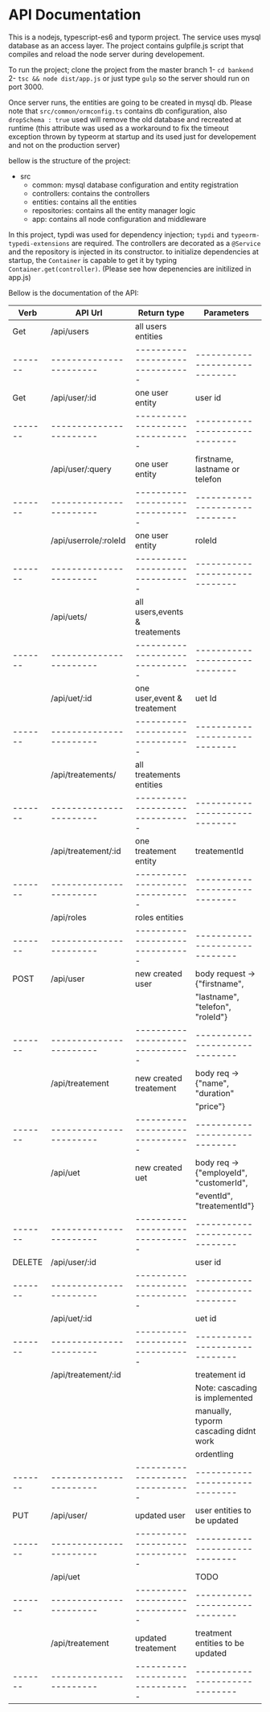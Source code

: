 # API Documentation

This is a nodejs, typescript-es6 and typorm project. The service uses mysql database as an access layer.
The project contains gulpfile.js script that compiles and reload the node server during developement.

To run the project; clone the project from the master branch
1- `cd bankend`
2- `tsc && node dist/app.js` or just type
 `gulp` so the server should run on port 3000. 

 Once server runs, the entities are going to be created in mysql db.
 Please note that  `src/common/ormconfig.ts` contains db configuration, also `dropSchema : true` used will remove the old database and recreated at runtime (this attribute was used as a workaround to fix the timeout exception thrown by typeorm at startup and its used just for developement and not on the production server)

 bellow is the structure of the project: 
 * src
    * common: mysql database configuration and entity registration
    * controllers: contains the controllers
    * entities: contains all the entities
    * repositories: contains all the entity manager logic
    * app: contains all node configuration and middleware

In this project, typdi was used for dependency injection; `typdi` and `typeorm-typedi-extensions` are required.
The controllers are decorated as a `@Service` and the repository is injected in its constructor. to initialize dependencies at startup, the `Container` is capable to get it by typing `Container.get(controller)`. (Please see how depenencies are initilized in app.js)


Bellow is the documentation of the API:

Verb   | API Url               | Return type                   | Parameters       
-------|-----------------------|-------------------------------|------------------------------
Get    | /api/users            | all users entities            |
-------|-----------------------|-------------------------------|------------------------------
Get    | /api/user/:id         | one user entity               | user id
-------|-----------------------|-------------------------------|------------------------------
       | /api/user/:query      | one user entity               | firstname, lastname or telefon
-------|-----------------------|-------------------------------|------------------------------
       | /api/userrole/:roleId | one user entity               | roleId
-------|-----------------------|-------------------------------|------------------------------
       | /api/uets/            | all users,events & treatements|
-------|-----------------------|-------------------------------|------------------------------
       | /api/uet/:id          | one user,event & treatement   | uet Id
-------|-----------------------|-------------------------------|------------------------------
       | /api/treatements/     | all treatements entities      | 
-------|-----------------------|-------------------------------|------------------------------
       | /api/treatement/:id   | one treatement entity         | treatementId
-------|-----------------------|-------------------------------|------------------------------
       | /api/roles            | roles entities                |
-------|-----------------------|-------------------------------|------------------------------
POST   | /api/user             | new created user              | body request -> {"firstname",           
       |                       |                               |"lastname", "telefon", "roleId"}
-------|-----------------------|-------------------------------|------------------------------       
       | /api/treatement       | new created treatement        | body req -> {"name", "duration"
       |                       |                               |  "price"}
-------|-----------------------|-------------------------------|------------------------------       
       | /api/uet              | new created uet               | body req -> {"employeId", "customerId",
       |                       |                               | "eventId", "treatementId"}
-------|-----------------------|-------------------------------|------------------------------
DELETE | /api/user/:id         |                               | user id
-------|-----------------------|-------------------------------|------------------------------
       | /api/uet/:id          |                               | uet id
-------|-----------------------|-------------------------------|------------------------------       
       | /api/treatement/:id   |                               | treatement id
       |                       |                               | Note: cascading is implemented
       |                       |                               | manually, typorm cascading didnt work
       |                       |                               | ordentling
-------|-----------------------|-------------------------------|------------------------------
PUT    | /api/user/            | updated user                  | user entities to be updated
-------|-----------------------|-------------------------------|------------------------------
       | /api/uet              |                               | TODO
-------|-----------------------|-------------------------------|------------------------------
       | /api/treatement       | updated treatement            | treatment entities to be updated
-------|-----------------------|-------------------------------|------------------------------